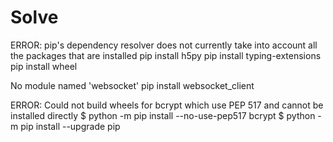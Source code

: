 # Solve
ERROR: pip's dependency resolver does not currently take into account all the packages that are installed
pip install h5py
pip install typing-extensions
pip install wheel


No module named 'websocket'
pip install websocket_client


ERROR: Could not build wheels for bcrypt which use PEP 517 and cannot be installed directly
$ python -m pip install --no-use-pep517 bcrypt
$ python -m pip install --upgrade pip
